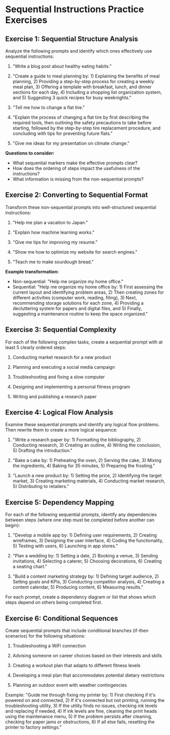 # Sequential Instructions Practice Exercises

## Exercise 1: Sequential Structure Analysis

Analyze the following prompts and identify which ones effectively use sequential instructions:

1. "Write a blog post about healthy eating habits."

2. "Create a guide to meal planning by: 1) Explaining the benefits of meal planning, 2) Providing a step-by-step process for creating a weekly meal plan, 3) Offering a template with breakfast, lunch, and dinner sections for each day, 4) Including a shopping list organization system, and 5) Suggesting 3 quick recipes for busy weeknights."

3. "Tell me how to change a flat tire."

4. "Explain the process of changing a flat tire by first describing the required tools, then outlining the safety precautions to take before starting, followed by the step-by-step tire replacement procedure, and concluding with tips for preventing future flats."

5. "Give me ideas for my presentation on climate change."

**Questions to consider:**
- What sequential markers make the effective prompts clear?
- How does the ordering of steps impact the usefulness of the instructions?
- What information is missing from the non-sequential prompts?

## Exercise 2: Converting to Sequential Format

Transform these non-sequential prompts into well-structured sequential instructions:

1. "Help me plan a vacation to Japan."

2. "Explain how machine learning works."

3. "Give me tips for improving my resume."

4. "Show me how to optimize my website for search engines."

5. "Teach me to make sourdough bread."

**Example transformation:**
- Non-sequential: "Help me organize my home office."
- Sequential: "Help me organize my home office by: 1) First assessing the current layout and identifying problem areas, 2) Then creating zones for different activities (computer work, reading, filing), 3) Next, recommending storage solutions for each zone, 4) Providing a decluttering system for papers and digital files, and 5) Finally, suggesting a maintenance routine to keep the space organized."

## Exercise 3: Sequential Complexity

For each of the following complex tasks, create a sequential prompt with at least 5 clearly ordered steps:

1. Conducting market research for a new product

2. Planning and executing a social media campaign

3. Troubleshooting and fixing a slow computer

4. Designing and implementing a personal fitness program

5. Writing and publishing a research paper

## Exercise 4: Logical Flow Analysis

Examine these sequential prompts and identify any logical flow problems. Then rewrite them to create a more logical sequence:

1. "Write a research paper by: 1) Formatting the bibliography, 2) Conducting research, 3) Creating an outline, 4) Writing the conclusion, 5) Drafting the introduction."

2. "Bake a cake by: 1) Preheating the oven, 2) Serving the cake, 3) Mixing the ingredients, 4) Baking for 35 minutes, 5) Preparing the frosting."

3. "Launch a new product by: 1) Setting the price, 2) Identifying the target market, 3) Creating marketing materials, 4) Conducting market research, 5) Distributing to retailers."

## Exercise 5: Dependency Mapping

For each of the following sequential prompts, identify any dependencies between steps (where one step must be completed before another can begin):

1. "Develop a mobile app by: 1) Defining user requirements, 2) Creating wireframes, 3) Designing the user interface, 4) Coding the functionality, 5) Testing with users, 6) Launching in app stores."

2. "Plan a wedding by: 1) Setting a date, 2) Booking a venue, 3) Sending invitations, 4) Selecting a caterer, 5) Choosing decorations, 6) Creating a seating chart."

3. "Build a content marketing strategy by: 1) Defining target audience, 2) Setting goals and KPIs, 3) Conducting competitor analysis, 4) Creating a content calendar, 5) Producing content, 6) Measuring results."

For each prompt, create a dependency diagram or list that shows which steps depend on others being completed first.

## Exercise 6: Conditional Sequences

Create sequential prompts that include conditional branches (if-then scenarios) for the following situations:

1. Troubleshooting a WiFi connection

2. Advising someone on career choices based on their interests and skills

3. Creating a workout plan that adapts to different fitness levels

4. Developing a meal plan that accommodates potential dietary restrictions

5. Planning an outdoor event with weather contingencies

Example:
"Guide me through fixing my printer by: 1) First checking if it's powered on and connected, 2) If it's connected but not printing, running the troubleshooting utility, 3) If the utility finds no issues, checking ink levels and replacing if needed, 4) If ink levels are fine, cleaning the print heads using the maintenance menu, 5) If the problem persists after cleaning, checking for paper jams or obstructions, 6) If all else fails, resetting the printer to factory settings."
